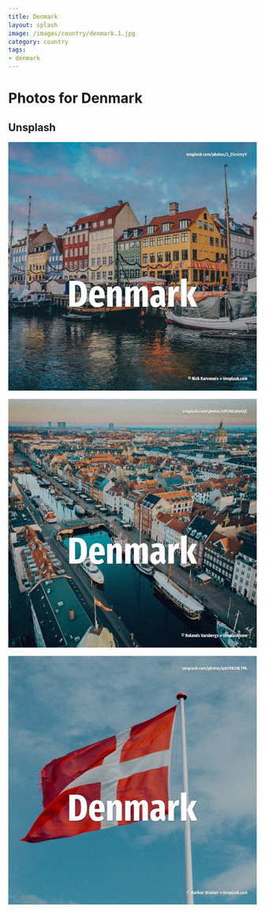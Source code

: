 ```yaml
---
title: Denmark
layout: splash
image: /images/country/denmark.1.jpg
category: country
tags:
- denmark
---
```

# Photos for Denmark

## Unsplash

![Denmark](/images/country/denmark.1.jpg)

![Denmark](/images/country/denmark.2.jpg)

![Denmark](/images/country/denmark.3.jpg)